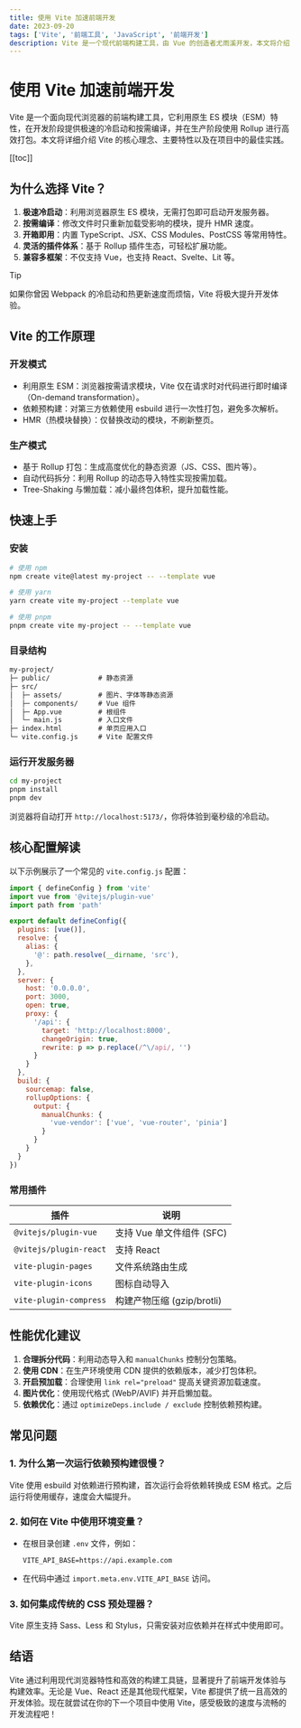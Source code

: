 ```yaml
---
title: 使用 Vite 加速前端开发
date: 2023-09-20
tags: ['Vite', '前端工具', 'JavaScript', '前端开发']
description: Vite 是一个现代前端构建工具，由 Vue 的创造者尤雨溪开发，本文将介绍 Vite 的核心理念、主要特性以及如何在项目中高效使用 Vite。
---
```


# 使用 Vite 加速前端开发

Vite 是一个面向现代浏览器的前端构建工具，它利用原生 ES 模块（ESM）特性，在开发阶段提供极速的冷启动和按需编译，并在生产阶段使用 Rollup 进行高效打包。本文将详细介绍 Vite 的核心理念、主要特性以及在项目中的最佳实践。

[[toc]]

## 为什么选择 Vite？

1. **极速冷启动**：利用浏览器原生 ES 模块，无需打包即可启动开发服务器。
2. **按需编译**：修改文件时只重新加载受影响的模块，提升 HMR 速度。
3. **开箱即用**：内置 TypeScript、JSX、CSS Modules、PostCSS 等常用特性。
4. **灵活的插件体系**：基于 Rollup 插件生态，可轻松扩展功能。
5. **兼容多框架**：不仅支持 Vue，也支持 React、Svelte、Lit 等。

> [!TIP]
> 如果你曾因 Webpack 的冷启动和热更新速度而烦恼，Vite 将极大提升开发体验。

## Vite 的工作原理

### 开发模式

- 利用原生 ESM：浏览器按需请求模块，Vite 仅在请求时对代码进行即时编译（On-demand transformation）。
- 依赖预构建：对第三方依赖使用 esbuild 进行一次性打包，避免多次解析。
- HMR（热模块替换）：仅替换改动的模块，不刷新整页。

### 生产模式

- 基于 Rollup 打包：生成高度优化的静态资源（JS、CSS、图片等）。
- 自动代码拆分：利用 Rollup 的动态导入特性实现按需加载。
- Tree-Shaking 与懒加载：减小最终包体积，提升加载性能。

## 快速上手

### 安装

```bash
# 使用 npm
npm create vite@latest my-project -- --template vue

# 使用 yarn
yarn create vite my-project --template vue

# 使用 pnpm
pnpm create vite my-project -- --template vue
```

### 目录结构

```txt
my-project/
├─ public/            # 静态资源
├─ src/
│  ├─ assets/         # 图片、字体等静态资源
│  ├─ components/     # Vue 组件
│  ├─ App.vue         # 根组件
│  └─ main.js         # 入口文件
├─ index.html         # 单页应用入口
└─ vite.config.js     # Vite 配置文件
```

### 运行开发服务器

```bash
cd my-project
pnpm install
pnpm dev
```

浏览器将自动打开 `http://localhost:5173/`，你将体验到毫秒级的冷启动。

## 核心配置解读

以下示例展示了一个常见的 `vite.config.js` 配置：

```javascript
import { defineConfig } from 'vite'
import vue from '@vitejs/plugin-vue'
import path from 'path'

export default defineConfig({
  plugins: [vue()],
  resolve: {
    alias: {
      '@': path.resolve(__dirname, 'src'),
    },
  },
  server: {
    host: '0.0.0.0',
    port: 3000,
    open: true,
    proxy: {
      '/api': {
        target: 'http://localhost:8000',
        changeOrigin: true,
        rewrite: p => p.replace(/^\/api/, '')
      }
    }
  },
  build: {
    sourcemap: false,
    rollupOptions: {
      output: {
        manualChunks: {
          'vue-vendor': ['vue', 'vue-router', 'pinia']
        }
      }
    }
  }
})
```

### 常用插件

| 插件 | 说明 |
|------|------|
| `@vitejs/plugin-vue` | 支持 Vue 单文件组件 (SFC) |
| `@vitejs/plugin-react` | 支持 React |
| `vite-plugin-pages` | 文件系统路由生成 |
| `vite-plugin-icons` | 图标自动导入 |
| `vite-plugin-compress` | 构建产物压缩 (gzip/brotli) |

## 性能优化建议

1. **合理拆分代码**：利用动态导入和 `manualChunks` 控制分包策略。
2. **使用 CDN**：在生产环境使用 CDN 提供的依赖版本，减少打包体积。
3. **开启预加载**：合理使用 `link rel="preload"` 提高关键资源加载速度。
4. **图片优化**：使用现代格式 (WebP/AVIF) 并开启懒加载。
5. **依赖优化**：通过 `optimizeDeps.include / exclude` 控制依赖预构建。

## 常见问题

### 1. 为什么第一次运行依赖预构建很慢？

Vite 使用 esbuild 对依赖进行预构建，首次运行会将依赖转换成 ESM 格式。之后运行将使用缓存，速度会大幅提升。

### 2. 如何在 Vite 中使用环境变量？

- 在根目录创建 `.env` 文件，例如：
  ```env
  VITE_API_BASE=https://api.example.com
  ```
- 在代码中通过 `import.meta.env.VITE_API_BASE` 访问。

### 3. 如何集成传统的 CSS 预处理器？

Vite 原生支持 Sass、Less 和 Stylus，只需安装对应依赖并在样式中使用即可。

## 结语

Vite 通过利用现代浏览器特性和高效的构建工具链，显著提升了前端开发体验与构建效率。无论是 Vue、React 还是其他现代框架，Vite 都提供了统一且高效的开发体验。现在就尝试在你的下一个项目中使用 Vite，感受极致的速度与流畅的开发流程吧！ 